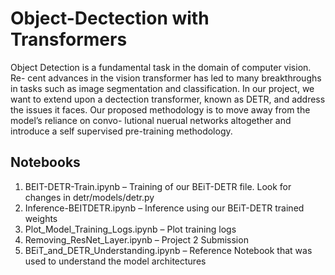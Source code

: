 # Object-Dectection with Transformers

Object Detection is a fundamental task in the domain of computer vision. Re-
cent advances in the vision transformer has led to many breakthroughs in tasks
such as image segmentation and classification. In our project, we want to extend
upon a dectection transformer, known as DETR, and address the issues it faces.
Our proposed methodology is to move away from the model’s reliance on convo-
lutional nuerual networks altogether and introduce a self supervised pre-training
methodology.

## Notebooks

1. BEIT-DETR-Train.ipynb – Training of our BEiT-DETR file. Look for changes in detr/models/detr.py
2. Inference-BEITDETR.ipynb – Inference using our BEiT-DETR trained weights
3. Plot_Model_Training_Logs.ipynb – Plot training logs
4. Removing_ResNet_Layer.ipynb – Project 2 Submission
5. BEiT_and_DETR_Understanding.ipynb – Reference Notebook that was used to understand the model architectures
